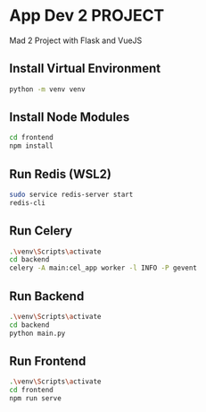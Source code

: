 # App Dev 2 PROJECT

Mad 2 Project with Flask and VueJS

## Install Virtual Environment

```sh
python -m venv venv
```
## Install Node Modules

```sh
cd frontend
npm install
```

## Run Redis (WSL2)

```sh
sudo service redis-server start
redis-cli
```

## Run Celery

```sh
.\venv\Scripts\activate
cd backend
celery -A main:cel_app worker -l INFO -P gevent
```

## Run Backend 

```sh
.\venv\Scripts\activate
cd backend
python main.py
```

## Run Frontend

```sh
.\venv\Scripts\activate
cd frontend
npm run serve
```
